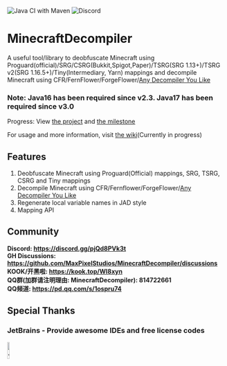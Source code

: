![Java CI with Maven](https://github.com/MaxPixelStudios/MinecraftDecompiler/workflows/Java%20CI%20with%20Maven/badge.svg)
![Discord](https://img.shields.io/discord/946514563237552168?label=discord)


# MinecraftDecompiler
A useful tool/library to deobfuscate Minecraft using Proguard(official)/SRG/CSRG(Bukkit,Spigot,Paper)/TSRG(SRG 1.13+)/TSRG v2(SRG 1.16.5+)/Tiny(Intermediary, Yarn) mappings and decompile Minecraft using CFR/FernFlower/ForgeFlower/[Any Decompiler You Like](https://github.com/MaxPixelStudios/MinecraftDecompiler/wiki#tutorial-about-decompiler)
### Note: Java16 has been required since v2.3. Java17 has been required since v3.0
Progress: View [the project](https://github.com/orgs/MaxPixelStudios/projects/1) and [the milestone](https://github.com/MaxPixelStudios/MinecraftDecompiler/milestone/3)  

For usage and more information, visit [the wiki](https://github.com/MaxPixelStudios/MinecraftDecompiler/wiki)(Currently in progress)

## Features
1. Deobfuscate Minecraft using Proguard(Official) mappings, SRG, TSRG, CSRG and Tiny mappings
2. Decompile Minecraft using CFR/Fernflower/ForgeFlower/[Any Decompiler You Like](https://github.com/MaxPixelStudios/MinecraftDecompiler/wiki#tutorials-about-decompiler)
3. Regenerate local variable names in JAD style
4. Mapping API

## Community
**Discord: https://discord.gg/pjQd8PVk3t**  
**GH Discussions: https://github.com/MaxPixelStudios/MinecraftDecompiler/discussions**  
**KOOK/开黑啦: https://kook.top/WI8xyn**  
**QQ群(加群请注明理由: MinecraftDecompiler): 814722661**  
**QQ频道: https://pd.qq.com/s/1ospru74**

## Special Thanks
### JetBrains - Provide awesome IDEs and free license codes
<img src="https://user-images.githubusercontent.com/47449269/113337933-07607100-935b-11eb-99dc-a4be92229ecb.png" alt="JetBrains" height="10%" width="10%">
